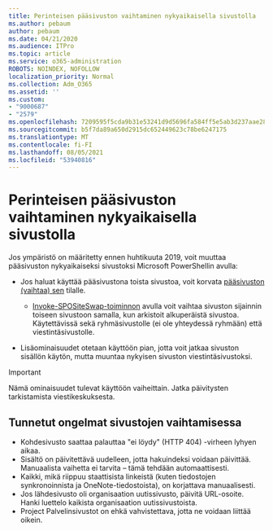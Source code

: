 ```yaml
---
title: Perinteisen pääsivuston vaihtaminen nykyaikaisella sivustolla
ms.author: pebaum
author: pebaum
ms.date: 04/21/2020
ms.audience: ITPro
ms.topic: article
ms.service: o365-administration
ROBOTS: NOINDEX, NOFOLLOW
localization_priority: Normal
ms.collection: Adm_O365
ms.assetid: ''
ms.custom:
- "9000687"
- "2579"
ms.openlocfilehash: 7209595f5cda9b31e53241d9d5696fa584ff5e5ab3d237aae28542bf7aec9398
ms.sourcegitcommit: b5f7da89a650d2915dc652449623c78be6247175
ms.translationtype: MT
ms.contentlocale: fi-FI
ms.lasthandoff: 08/05/2021
ms.locfileid: "53940816"
---
```

# <a name="swap-your-classic-root-site-with-a-modern-site"></a>Perinteisen pääsivuston vaihtaminen nykyaikaisella sivustolla

Jos ympäristö on määritetty ennen huhtikuuta 2019, voit muuttaa pääsivuston nykyaikaiseksi sivustoksi Microsoft PowerShellin avulla:

- Jos haluat käyttää pääsivustona toista sivustoa, voit korvata [pääsivuston (vaihtaa) sen](https://docs.microsoft.com/sharepoint/modern-root-site) tilalle. 
    - [Invoke-SPOSiteSwap-toiminnon](https://docs.microsoft.com/powershell/module/sharepoint-online/invoke-spositeswap?view=sharepoint-ps) avulla voit vaihtaa sivuston sijainnin toiseen sivustoon samalla, kun arkistoit alkuperäistä sivustoa. Käytettävissä sekä ryhmäsivustolle (ei ole yhteydessä ryhmään) että viestintäsivustolle. 

- Lisäominaisuudet otetaan käyttöön pian, jotta voit jatkaa sivuston sisällön käytön, mutta muuntaa nykyisen sivuston viestintäsivustoksi. 
>[!Important]
>Nämä ominaisuudet tulevat käyttöön vaiheittain. Jatka päivitysten tarkistamista viestikeskuksesta. 

## <a name="known-issues-with-swapping-sites"></a>Tunnetut ongelmat sivustojen vaihtamisessa

- Kohdesivusto saattaa palauttaa "ei löydy" (HTTP 404) -virheen lyhyen aikaa.
- Sisältö on päivitettävä uudelleen, jotta hakuindeksi voidaan päivittää. Manuaalista vaihetta ei tarvita – tämä tehdään automaattisesti.
- Kaikki, mikä riippuu staattisista linkeistä (kuten tiedostojen synkronoinnista ja OneNote-tiedostoista), on korjattava manuaalisesti.
- Jos lähdesivusto oli organisaation uutissivusto, päivitä URL-osoite. Hanki luettelo kaikista organisaation uutissivustoista.
- Project Palvelinsivustot on ehkä vahvistettava, jotta ne voidaan liittää oikein.

